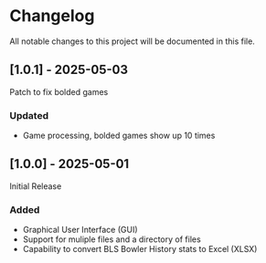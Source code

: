 # Changelog
All notable changes to this project will be documented in this file.

## [1.0.1] - 2025-05-03
Patch to fix bolded games
### Updated
- Game processing, bolded games show up 10 times


## [1.0.0] - 2025-05-01
Initial Release
### Added 
- Graphical User Interface (GUI)
- Support for muliple files and a directory of files
- Capability to convert BLS Bowler History stats to Excel (XLSX)
